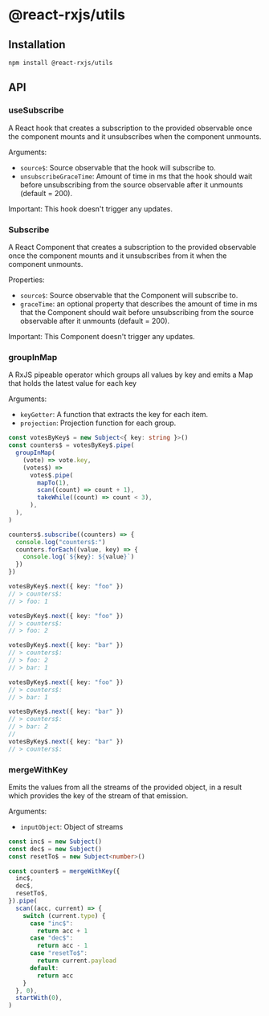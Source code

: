 # @react-rxjs/utils

## Installation

    npm install @react-rxjs/utils

## API

### useSubscribe

A React hook that creates a subscription to the provided observable once the
component mounts and it unsubscribes when the component unmounts.

Arguments:

- `source$`: Source observable that the hook will subscribe to.
- `unsubscribeGraceTime`: Amount of time in ms that the hook should wait before
  unsubscribing from the source observable after it unmounts (default = 200).

Important: This hook doesn't trigger any updates.

### Subscribe

A React Component that creates a subscription to the provided observable once
the component mounts and it unsubscribes from it when the component unmounts.

Properties:

- `source$`: Source observable that the Component will subscribe to.
- `graceTime`: an optional property that describes the amount of time in ms
  that the Component should wait before unsubscribing from the source observable
  after it unmounts (default = 200).

Important: This Component doesn't trigger any updates.

### groupInMap

A RxJS pipeable operator which groups all values by key and emits a Map that
holds the latest value for each key

Arguments:

- `keyGetter`: A function that extracts the key for each item.
- `projection`: Projection function for each group.

```ts
const votesByKey$ = new Subject<{ key: string }>()
const counters$ = votesByKey$.pipe(
  groupInMap(
    (vote) => vote.key,
    (votes$) =>
      votes$.pipe(
        mapTo(1),
        scan((count) => count + 1),
        takeWhile((count) => count < 3),
      ),
  ),
)

counters$.subscribe((counters) => {
  console.log("counters$:")
  counters.forEach((value, key) => {
    console.log(`${key}: ${value}`)
  })
})

votesByKey$.next({ key: "foo" })
// > counters$:
// > foo: 1

votesByKey$.next({ key: "foo" })
// > counters$:
// > foo: 2

votesByKey$.next({ key: "bar" })
// > counters$:
// > foo: 2
// > bar: 1

votesByKey$.next({ key: "foo" })
// > counters$:
// > bar: 1

votesByKey$.next({ key: "bar" })
// > counters$:
// > bar: 2
//
votesByKey$.next({ key: "bar" })
// > counters$:
```

### mergeWithKey

Emits the values from all the streams of the provided object, in a result
which provides the key of the stream of that emission.

Arguments:

- `inputObject`: Object of streams

```ts
const inc$ = new Subject()
const dec$ = new Subject()
const resetTo$ = new Subject<number>()

const counter$ = mergeWithKey({
  inc$,
  dec$,
  resetTo$,
}).pipe(
  scan((acc, current) => {
    switch (current.type) {
      case "inc$":
        return acc + 1
      case "dec$":
        return acc - 1
      case "resetTo$":
        return current.payload
      default:
        return acc
    }
  }, 0),
  startWith(0),
)
```
